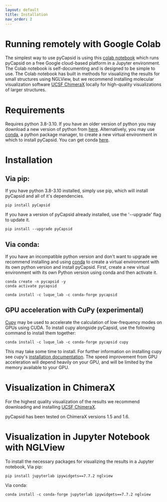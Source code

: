 ```yaml
---
layout: default
title: Installation
nav_order: 2
---
```


# Running remotely with Google Colab
The simplest way to use pyCapsid is using this [colab notebook](https://colab.research.google.com/github/luquelab/pyCapsid/blob/main/notebooks/pyCapsid_colab_notebook.ipynb)
which runs pyCapsid on a free Google cloud-based platform in a Jupyter environment. The Colab notebook is self-documenting 
and is designed to be simple to use. The Colab notebook has built in methods for visualizing the results for small 
structures using NGLView, but we recommend installing molecular visualization software 
[UCSF ChimeraX](#visualization-in-chimerax) locally for high-quality visualizations of larger structures.


# Requirements
Requires python 3.8-3.10. If you have an older version of python you may download a new version of python from 
[here](https://www.python.org/downloads/). Alternatively, you may use 
[conda](https://docs.conda.io/projects/conda/en/stable/), a python package manager, to create a new virtual environment
in which to install pyCapsid. You can get conda [here](https://docs.conda.io/en/latest/miniconda.html).

# Installation

## Via pip:
If you have python 3.8-3.10 installed, simply use pip, which will install pyCapsid and all of it's dependencies.
~~~~
pip install pyCapsid
~~~~
If you have a version of pyCapsid already installed, use the '--upgrade' flag to update it.
~~~~
pip install --upgrade pyCapsid
~~~~

## Via conda:
If you have an incompatible python version and don't want to upgrade we recommend installing and using [conda](https://docs.conda.io/en/latest/miniconda.html) 
to create a virtual environment with its own python version and install pyCapsid. First, create a new virtual environment 
with its own Python version using conda and then activate it.
~~~~
conda create -n pycapsid -y
conda activate pycapsid
~~~~
~~~~
conda install -c luque_lab -c conda-forge pycapsid
~~~~

## GPU acceleration with CuPy (experimental)
[Cupy](https://cupy.dev/) may be used to accelerate the calculation of low-frequency modes on GPUs using CUDA. To install
cupy alongside pyCapsid, use the following command to install them together:
~~~~
conda install -c luque_lab -c conda-forge pycapsid cupy
~~~~
This may take some time to install. For further information on installing cupy see cupy's [installation documentation](https://docs.cupy.dev/en/stable/install.html).
The speed improvement from GPU acceleration will depend heavily on your GPU, and will be limited by the memory available 
to your GPU.

# Visualization in ChimeraX

For the highest quality visualization of the results we recommend downloading and installing [UCSF ChimeraX](https://www.cgl.ucsf.edu/chimerax/download.html).

pyCapsid has been tested on ChimeraX versions 1.5 and 1.6.

# Visualization in Jupyter Notebook with NGLView
To install the necessary packages for visualizing the results in a Jupyter notebook, 
Via pip:
~~~~
pip install jupyterlab ipywidgets==7.7.2 nglview
~~~~

Via conda:
~~~~
conda install -c conda-forge jupyterlab ipywidgets==7.7.2 nglview
~~~~


